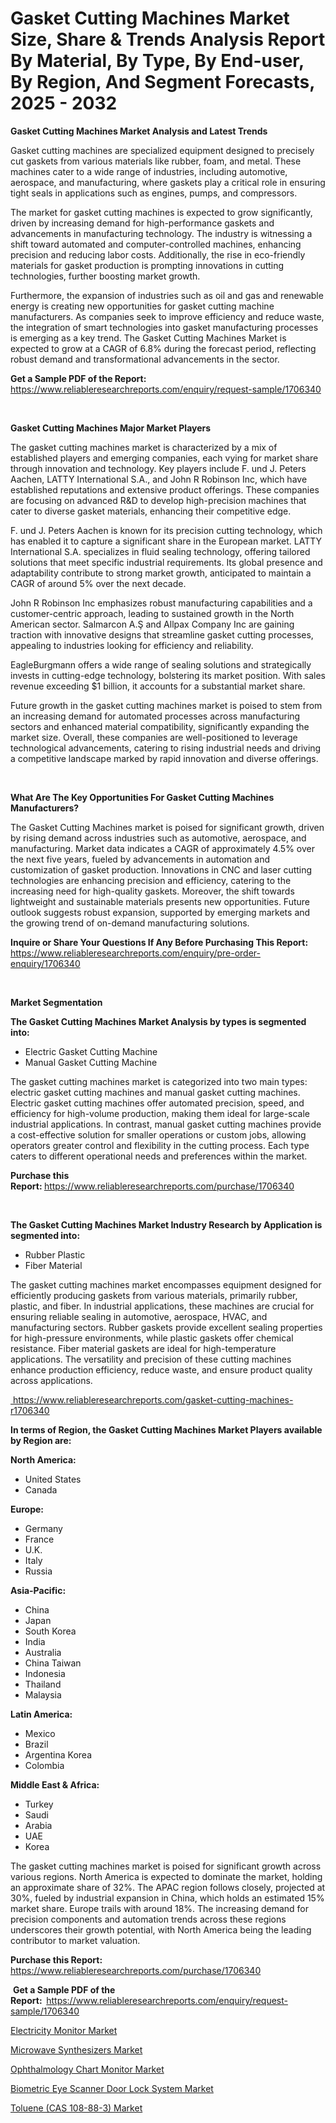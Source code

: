 <p><h1>Gasket Cutting Machines Market Size, Share & Trends Analysis Report By Material, By Type, By End-user, By Region, And Segment Forecasts, 2025 - 2032</h1></p><p><strong>Gasket Cutting Machines Market Analysis and Latest Trends</strong></p>
<p><p>Gasket cutting machines are specialized equipment designed to precisely cut gaskets from various materials like rubber, foam, and metal. These machines cater to a wide range of industries, including automotive, aerospace, and manufacturing, where gaskets play a critical role in ensuring tight seals in applications such as engines, pumps, and compressors.</p><p>The market for gasket cutting machines is expected to grow significantly, driven by increasing demand for high-performance gaskets and advancements in manufacturing technology. The industry is witnessing a shift toward automated and computer-controlled machines, enhancing precision and reducing labor costs. Additionally, the rise in eco-friendly materials for gasket production is prompting innovations in cutting technologies, further boosting market growth.</p><p>Furthermore, the expansion of industries such as oil and gas and renewable energy is creating new opportunities for gasket cutting machine manufacturers. As companies seek to improve efficiency and reduce waste, the integration of smart technologies into gasket manufacturing processes is emerging as a key trend. The Gasket Cutting Machines Market is expected to grow at a CAGR of 6.8% during the forecast period, reflecting robust demand and transformational advancements in the sector.</p></p>
<p><strong>Get a Sample PDF of the Report:&nbsp;</strong> <a href="https://www.reliableresearchreports.com/enquiry/request-sample/1706340?utm_campaign=115&utm_medium=2&utm_source=Github&utm_content=ia&utm_term=27032025&utm_id=gasket-cutting-machines">https://www.reliableresearchreports.com/enquiry/request-sample/1706340</a></p>
<p>&nbsp;</p>
<p><strong>Gasket Cutting Machines Major Market Players</strong></p>
<p><p>The gasket cutting machines market is characterized by a mix of established players and emerging companies, each vying for market share through innovation and technology. Key players include F. und J. Peters Aachen, LATTY International S.A., and John R Robinson Inc, which have established reputations and extensive product offerings. These companies are focusing on advanced R&D to develop high-precision machines that cater to diverse gasket materials, enhancing their competitive edge.</p><p>F. und J. Peters Aachen is known for its precision cutting technology, which has enabled it to capture a significant share in the European market. LATTY International S.A. specializes in fluid sealing technology, offering tailored solutions that meet specific industrial requirements. Its global presence and adaptability contribute to strong market growth, anticipated to maintain a CAGR of around 5% over the next decade.</p><p>John R Robinson Inc emphasizes robust manufacturing capabilities and a customer-centric approach, leading to sustained growth in the North American sector. Salmarcon A.Ş and Allpax Company Inc are gaining traction with innovative designs that streamline gasket cutting processes, appealing to industries looking for efficiency and reliability.</p><p>EagleBurgmann offers a wide range of sealing solutions and strategically invests in cutting-edge technology, bolstering its market position. With sales revenue exceeding $1 billion, it accounts for a substantial market share.</p><p>Future growth in the gasket cutting machines market is poised to stem from an increasing demand for automated processes across manufacturing sectors and enhanced material compatibility, significantly expanding the market size. Overall, these companies are well-positioned to leverage technological advancements, catering to rising industrial needs and driving a competitive landscape marked by rapid innovation and diverse offerings.</p></p>
<p>&nbsp;</p>
<p><strong>What Are The Key Opportunities For Gasket Cutting Machines Manufacturers?</strong></p>
<p><p>The Gasket Cutting Machines market is poised for significant growth, driven by rising demand across industries such as automotive, aerospace, and manufacturing. Market data indicates a CAGR of approximately 4.5% over the next five years, fueled by advancements in automation and customization of gasket production. Innovations in CNC and laser cutting technologies are enhancing precision and efficiency, catering to the increasing need for high-quality gaskets. Moreover, the shift towards lightweight and sustainable materials presents new opportunities. Future outlook suggests robust expansion, supported by emerging markets and the growing trend of on-demand manufacturing solutions.</p></p>
<p><strong>Inquire or Share Your Questions If Any Before Purchasing This Report:</strong> <a href="https://www.reliableresearchreports.com/enquiry/pre-order-enquiry/1706340?utm_campaign=115&utm_medium=2&utm_source=Github&utm_content=ia&utm_term=27032025&utm_id=gasket-cutting-machines">https://www.reliableresearchreports.com/enquiry/pre-order-enquiry/1706340</a></p>
<p>&nbsp;</p>
<p><strong>Market Segmentation</strong></p>
<p><strong>The Gasket Cutting Machines Market Analysis by types is segmented into:</strong></p>
<p><ul><li>Electric Gasket Cutting Machine</li><li>Manual Gasket Cutting Machine</li></ul></p>
<p><p>The gasket cutting machines market is categorized into two main types: electric gasket cutting machines and manual gasket cutting machines. Electric gasket cutting machines offer automated precision, speed, and efficiency for high-volume production, making them ideal for large-scale industrial applications. In contrast, manual gasket cutting machines provide a cost-effective solution for smaller operations or custom jobs, allowing operators greater control and flexibility in the cutting process. Each type caters to different operational needs and preferences within the market.</p></p>
<p><strong>Purchase this Report:&nbsp;</strong><a href="https://www.reliableresearchreports.com/purchase/1706340?utm_campaign=115&utm_medium=2&utm_source=Github&utm_content=ia&utm_term=27032025&utm_id=gasket-cutting-machines">https://www.reliableresearchreports.com/purchase/1706340</a></p>
<p>&nbsp;</p>
<p><strong>The Gasket Cutting Machines Market Industry Research by Application is segmented into:</strong></p>
<p><ul><li>Rubber Plastic</li><li>Fiber Material</li></ul></p>
<p><p>The gasket cutting machines market encompasses equipment designed for efficiently producing gaskets from various materials, primarily rubber, plastic, and fiber. In industrial applications, these machines are crucial for ensuring reliable sealing in automotive, aerospace, HVAC, and manufacturing sectors. Rubber gaskets provide excellent sealing properties for high-pressure environments, while plastic gaskets offer chemical resistance. Fiber material gaskets are ideal for high-temperature applications. The versatility and precision of these cutting machines enhance production efficiency, reduce waste, and ensure product quality across applications.</p></p>
<p><a href="https://www.reliableresearchreports.com/gasket-cutting-machines-r1706340?utm_campaign=115&utm_medium=2&utm_source=Github&utm_content=ia&utm_term=27032025&utm_id=gasket-cutting-machines">&nbsp;https://www.reliableresearchreports.com/gasket-cutting-machines-r1706340</a></p>
<p><strong>In terms of Region, the Gasket Cutting Machines Market Players available by Region are:</strong></p>
<p>
    <p> <strong> North America: </strong>
        <ul>
            <li>United States</li>
            <li>Canada</li>
        </ul>
        </p> 
    <p> <strong> Europe: </strong>
        <ul>
            <li>Germany</li>
            <li>France</li>
            <li>U.K.</li>
            <li>Italy</li>
            <li>Russia</li>
        </ul>
        </p> 
    <p> <strong> Asia-Pacific: </strong>
        <ul>
            <li>China</li>
            <li>Japan</li>
            <li>South Korea</li>
            <li>India</li>
            <li>Australia</li>
            <li>China Taiwan</li>
            <li>Indonesia</li>
            <li>Thailand</li>
            <li>Malaysia</li>
        </ul>
        </p> 
    <p> <strong> Latin America: </strong>
        <ul>
            <li>Mexico</li>
            <li>Brazil</li>
            <li>Argentina Korea</li>
            <li>Colombia</li>
        </ul>
        </p> 
    <p> <strong> Middle East & Africa: </strong>
        <ul>
            <li>Turkey</li>
            <li>Saudi</li>
            <li>Arabia</li>
            <li>UAE</li>
            <li>Korea</li>
        </ul>
    </p>
    </p>
<p><p>The gasket cutting machines market is poised for significant growth across various regions. North America is expected to dominate the market, holding an approximate share of 32%. The APAC region follows closely, projected at 30%, fueled by industrial expansion in China, which holds an estimated 15% market share. Europe trails with around 18%. The increasing demand for precision components and automation trends across these regions underscores their growth potential, with North America being the leading contributor to market valuation.</p></p>
<p><strong>Purchase this Report: </strong><a href="https://www.reliableresearchreports.com/purchase/1706340?utm_campaign=115&utm_medium=2&utm_source=Github&utm_content=ia&utm_term=27032025&utm_id=gasket-cutting-machines">https://www.reliableresearchreports.com/purchase/1706340</a></p>
<p>&nbsp;<strong>Get a Sample PDF of the Report:&nbsp;&nbsp;</strong><a href="https://www.reliableresearchreports.com/enquiry/request-sample/1706340?utm_campaign=115&utm_medium=2&utm_source=Github&utm_content=ia&utm_term=27032025&utm_id=gasket-cutting-machines">https://www.reliableresearchreports.com/enquiry/request-sample/1706340</a></p>
<p><strong></strong></p>
<p><p><a href="https://github.com/JakirUddin651/Market-Research-Report-List-2/blob/main/electricity-monitor-market.md?utm_campaign=115&utm_medium=2&utm_source=Github&utm_content=ia&utm_term=27032025&utm_id=gasket-cutting-machines">Electricity Monitor Market</a></p><p><a href="https://github.com/gerdabatiskzv9/Market-Research-Report-List-1/blob/main/microwave-synthesizers-market.md?utm_campaign=115&utm_medium=2&utm_source=Github&utm_content=ia&utm_term=27032025&utm_id=gasket-cutting-machines">Microwave Synthesizers Market</a></p><p><a href="https://github.com/sungbruington660/Market-Research-Report-List-1/blob/main/ophthalmology-chart-monitor-market.md?utm_campaign=115&utm_medium=2&utm_source=Github&utm_content=ia&utm_term=27032025&utm_id=gasket-cutting-machines">Ophthalmology Chart Monitor Market</a></p><p><a href="https://github.com/bensemilia864/Market-Research-Report-List-1/blob/main/biometric-eye-scanner-door-lock-system-market.md?utm_campaign=115&utm_medium=2&utm_source=Github&utm_content=ia&utm_term=27032025&utm_id=gasket-cutting-machines">Biometric Eye Scanner Door Lock System Market</a></p><p><a href="https://github.com/ashepherd82/Market-Research-Report-List-7/blob/main/toluene-cas-108-88-3-market.md?utm_campaign=115&utm_medium=2&utm_source=Github&utm_content=ia&utm_term=27032025&utm_id=gasket-cutting-machines">Toluene (CAS 108-88-3) Market</a></p></p>